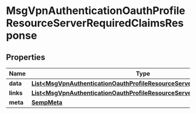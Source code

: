 

# MsgVpnAuthenticationOauthProfileResourceServerRequiredClaimsResponse


## Properties

| Name | Type | Description | Notes |
|------------ | ------------- | ------------- | -------------|
|**data** | [**List&lt;MsgVpnAuthenticationOauthProfileResourceServerRequiredClaim&gt;**](MsgVpnAuthenticationOauthProfileResourceServerRequiredClaim.md) |  |  [optional] |
|**links** | [**List&lt;MsgVpnAuthenticationOauthProfileResourceServerRequiredClaimLinks&gt;**](MsgVpnAuthenticationOauthProfileResourceServerRequiredClaimLinks.md) |  |  [optional] |
|**meta** | [**SempMeta**](SempMeta.md) |  |  |




